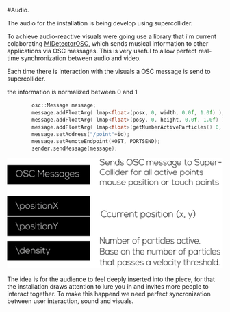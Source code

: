 #Audio.

The audio for the installation is being develop using supercollider.

To achieve audio-reactive visuals were going use a library that i'm current colaborating [MIDetectorOSC](https://github.com/beangoben/MIDetectorOSC), which sends musical information to other applications via OSC messages. This is very useful to allow perfect real-time synchronization between audio and video.

Each time there is interaction with the visuals a OSC message is send to supercollider.

the information is normalized between 0 and 1
```c
		osc::Message message;
		message.addFloatArg( lmap<float>(posx, 0, width, 0.0f, 1.0f) );
		message.addFloatArg( lmap<float>(posy, 0, height, 0.0f, 1.0f) );
		message.addFloatArg( lmap<float>(getNumberActiveParticles() 0, numberOfParticles, 0.0f, 1.0f)  );
		message.setAddress("/point"+id);
		message.setRemoteEndpoint(HOST, PORTSEND);
		sender.sendMessage(message);
```

![OSC](..\project_images\osc.png "osc")

The idea is for the audience to feel deeply inserted into the piece, for that the installation draws attention to lure you in and invites more people to interact together. To make this happend we need perfect syncronization between user interaction, sound and visuals.

